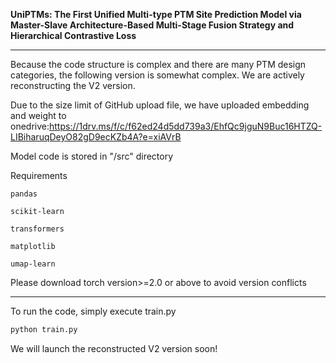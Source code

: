 **UniPTMs: The First Unified Multi-type PTM Site Prediction Model via Master-Slave Architecture-Based Multi-Stage Fusion Strategy and Hierarchical Contrastive Loss**

------

Because the code structure is complex and there are many PTM design categories, the following version is somewhat complex. We are actively reconstructing the V2 version.

Due to the size limit of GitHub upload file, we have uploaded embedding and weight to onedrive:https://1drv.ms/f/c/f62ed24d5dd739a3/EhfQc9jguN9Buc16HTZQ-LIBiharuqDeyO82gD9ecKZb4A?e=xiAVrB

Model code is stored in "/src" directory

Requirements

	pandas
	
	scikit-learn
	
	transformers
	
	matplotlib
	
	umap-learn

Please download torch version>=2.0 or above to avoid version conflicts

------

To run the code, simply execute train.py

```python
python train.py
```

We will launch the reconstructed V2 version soon!